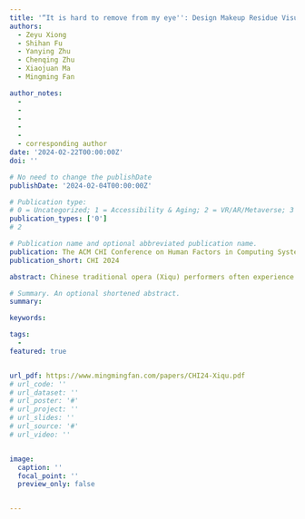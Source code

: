 ```yaml
---
title: '“It is hard to remove from my eye'': Design Makeup Residue Visualization System for Chinese Traditional Opera (Xiqu) Performers'
authors:
  - Zeyu Xiong
  - Shihan Fu
  - Yanying Zhu
  - Chenqing Zhu
  - Xiaojuan Ma
  - Mingming Fan

author_notes:
  - 
  -
  -
  -
  -
  - corresponding author
date: '2024-02-22T00:00:00Z'
doi: ''

# No need to change the publishDate 
publishDate: '2024-02-04T00:00:00Z'

# Publication type: 
# 0 = Uncategorized; 1 = Accessibility & Aging; 2 = VR/AR/Metaverse; 3 = Human-AI Collaboration; 4 = UX Methodology; 5 = Social Computing; 6 = Sensing;  7 = Thesis; 8 = Patent
publication_types: ['0']
# 2

# Publication name and optional abbreviated publication name.
publication: The ACM CHI Conference on Human Factors in Computing Systems 2024
publication_short: CHI 2024

abstract: Chinese traditional opera (Xiqu) performers often experience skin problems due to the long-term use of heavy-metal-laden face paints. To explore the current skincare challenges encountered by Xiqu performers, we conducted an online survey (N=136) and semi-structured interviews (N=15) as a formative study. We found that incomplete makeup removal is the leading cause of human-induced skin problems, especially the difficulty in removing eye makeup. Therefore, we proposed EyeVis, a prototype that can visualize the residual eye makeup and record the time make-up was worn by Xiqu performers. We conducted a 7-day deployment study (N=12) to evaluate EyeVis. Results indicate that EyeVis helps to increase Xiqu performers' awareness about removing makeup, as well as boosting their confidence and security in skincare. Overall, this work also provides implications for studying the work of people who wear makeup on a daily basis, and helps to promote and preserve the intangible cultural heritage of practitioners.

# Summary. An optional shortened abstract.
summary: 

keywords: 

tags:
  - 
featured: true


url_pdf: https://www.mingmingfan.com/papers/CHI24-Xiqu.pdf
# url_code: ''
# url_dataset: ''
# url_poster: '#'
# url_project: ''
# url_slides: ''
# url_source: '#'
# url_video: ''


image:
  caption: ''
  focal_point: ''
  preview_only: false


---
```


<!-- put your youtube/vimeo video ID here if possible -->
<!-- {{< bilibili BV1nA411z7RZ >}} -->



